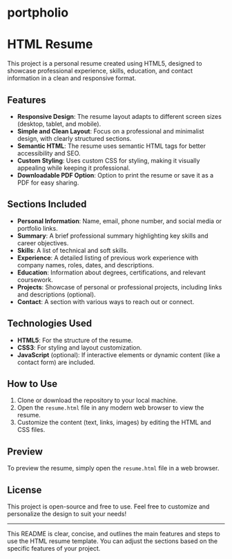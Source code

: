 # portpholio

# HTML Resume

This project is a personal resume created using HTML5, designed to showcase professional experience, skills, education, and contact information in a clean and responsive format.

## Features

- **Responsive Design**: The resume layout adapts to different screen sizes (desktop, tablet, and mobile).
- **Simple and Clean Layout**: Focus on a professional and minimalist design, with clearly structured sections.
- **Semantic HTML**: The resume uses semantic HTML tags for better accessibility and SEO.
- **Custom Styling**: Uses custom CSS for styling, making it visually appealing while keeping it professional.
- **Downloadable PDF Option**: Option to print the resume or save it as a PDF for easy sharing.

## Sections Included

- **Personal Information**: Name, email, phone number, and social media or portfolio links.
- **Summary**: A brief professional summary highlighting key skills and career objectives.
- **Skills**: A list of technical and soft skills.
- **Experience**: A detailed listing of previous work experience with company names, roles, dates, and descriptions.
- **Education**: Information about degrees, certifications, and relevant coursework.
- **Projects**: Showcase of personal or professional projects, including links and descriptions (optional).
- **Contact**: A section with various ways to reach out or connect.

## Technologies Used

- **HTML5**: For the structure of the resume.
- **CSS3**: For styling and layout customization.
- **JavaScript** (optional): If interactive elements or dynamic content (like a contact form) are included.

## How to Use

1. Clone or download the repository to your local machine.
2. Open the `resume.html` file in any modern web browser to view the resume.
3. Customize the content (text, links, images) by editing the HTML and CSS files.

## Preview

To preview the resume, simply open the `resume.html` file in a web browser.

## License

This project is open-source and free to use. Feel free to customize and personalize the design to suit your needs!

---

This README is clear, concise, and outlines the main features and steps to use the HTML resume template. You can adjust the sections based on the specific features of your project.
